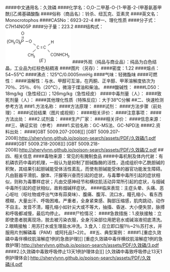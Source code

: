 ####中文通用名：久效磷
####化学名：O,O-二甲基-O-[1-甲基-2-(甲基氨基甲酰)]乙烯基磷酸酯
####俗称（商品名）：铃杀、纽瓦克、亚素灵
####英文名：Monocrotophos
####CASNo：6923-22-4
##一、理化性质
####分子式：C7H14NO5P
####分子量：223.2
####结构式：![结构式](./assets/duwu/久效磷/@0结构式.gif)
####外观（纯品与商业品）：纯品为白色结晶，工业品为红棕色粘稠液
####图片（另存）：
####密度：1.22
####熔点：54~55℃
####沸点：125℃/0.0005mmHg
####气味：轻微酯味
####可燃性：
####溶解性：与水、甲醇可互溶，在丙酮、正辛醇、甲苯溶解度依次为70％、25％、6％（20℃），微溶于煤油和柴油。
####酸碱性：
####LD50：18mg/kg（急性经口）；126mg/kg（急性经皮）
####中毒剂量（人）：
####致死剂量（人）：
####其他理化性质（特殊反应）：大于38℃分解
##二、快速检测参考方法
###1.方法名称：
####方法原理：
####试剂：
####方法步骤（前处理）：
####试验结果（图片或视频）：
####相关评价：
####注意事项：
####方法出处：
###2.试剂盒：
####生产厂家：
####相关评价：
####信息来源：
##三、确证实验（参考）
####1.实验名称：GC-MS法、GC-NPD法
####2.资料出处：
####[GBT 5009.207-2008][]
[GBT 5009.207-2008]:http://sherylynn.github.io/poison-search/assets/PDF/久效磷/1.pdf
####[GBT 5009.218-2008][]
[GBT 5009.218-2008]:http://sherylynn.github.io/poison-search/assets/PDF/久效磷/2.pdf
##四、相关信息
####毒物来源：常见的有腌制食品
####中毒机制及体内代谢：有机磷农药中毒的机理，一般认为是抑制了胆碱酯酶的活性，造成组织中乙酰胆碱的积聚，其结果引起胆碱能受体活性紊乱，而使有胆碱能受体的器官功能发生障碍。凡由脏器平滑肌、腺体、汗腺等兴奋而引起的症状，与毒蕈中毒所引起的症状相似，则称为毒蕈样症状；凡由交感神经节和横纹肌活动异常所引起的症状，与烟碱中毒所引起的症状相似，故称烟碱样症状。
####临床表现：主症头晕、头痛、恶心呕吐（呕吐物或呼出气体有蒜臭味）、腹痛、腹泻、流口水，瞳孔缩小、看东西模糊，大量出汗、呼吸困难。严重者，全身紧束感、胸部压缩感，肌肉跳动，动作不自主。发音不清，瞳孔缩小如针尖大或不等大，抽搐、昏迷、大小便失禁，脉搏和呼吸都减慢，最后均停止。
####尸检情况：
####急救措施：1.皮肤接触：立即使患者脱离现场，脱去被污染衣服，全身污染部位用肥皂水或碱溶液彻底清洗。2.眼睛接触：用苏打水或生理盐水冲洗。3.食入：应立即口服1％~2％苏打水，并服用片剂解磷毒（PAM）或阿托品1~2片。
##五、典型案例：
####1.[重症久效磷中毒伴横纹肌溶解症1例的急救护理][]
[重症久效磷中毒伴横纹肌溶解症1例的急救护理]:http://sherylynn.github.io/poison-search/assets/PDF/久效磷/3.pdf
####2.[久效磷中毒致呼吸停止13天1例护理体会][]
[久效磷中毒致呼吸停止13天1例护理体会]:http://sherylynn.github.io/poison-search/assets/PDF/久效磷/4.pdf
